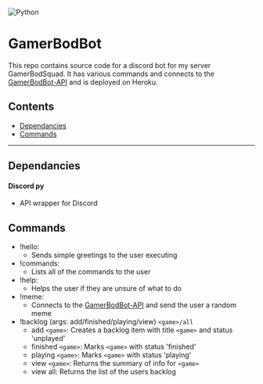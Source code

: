 ![Python](https://img.shields.io/badge/Python-3.6-informational.svg)

# GamerBodBot

This repo contains source code for a discord bot for my server GamerBodSquad. It has various commands and connects to the [GamerBodBot-API](https://github.com/mjpin7/GamerBodBot-API) and is deployed on Heroku.

## Contents
* [Dependancies](#dependancies)
* [Commands](#commands)

---

## <a name="dependancies"></a>Dependancies
#### Discord py
- API wrapper for Discord

## <a name="commands"></a>Commands
- !hello: 
    - Sends simple greetings to the user executing
- !commands:
    - Lists all of the commands to the user
- !help:
    - Helps the user if they are unsure of what to do
- !meme:
    - Connects to the [GamerBodBot-API](https://github.com/mjpin7/GamerBodBot-API) and send the user a random meme
- !backlog (args: add/finished/playing/view) `<game>/all`
    - add `<game>`: Creates a backlog item with title `<game>` and status 'unplayed'
    - finished `<game>`: Marks `<game>` with status 'finished'
    - playing `<game>`: Marks `<game>` with status 'playing'
    - view `<game>`: Returns the summary of info for `<game>`
    - view all: Returns the list of the users backlog
